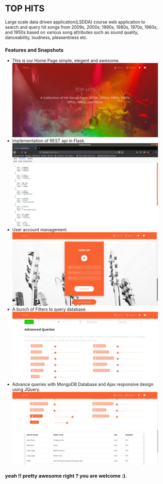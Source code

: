 # TOP HITS
Large scale data driven application(LSDDA) course web application to search and query hit songs from 2009s, 2000s, 1990s, 1980s, 1970s, 1960s, and
1950s based on various song attributes such as sound quality, danceability, loudness, pleasentness etc.
### Features and Snapshots
+ This is our Home Page simple, elegent and awesome.
![Home Image](snapshots/home.png)
+ Implementation of REST api in Flask.
![Rest Image](snapshots/rest.png)
+ User account management.
![sign-up Image](snapshots/sign-up.png)
+ A bunch of Filters to query database.
![AllFilters Image](snapshots/AllFilters.png)
+ Advance queries with MongoDB Database and Ajax responsive design using JQuery.
![filter Image](snapshots/working-filters.png)
### yeah !! pretty awesome right ? you are welcome :).
